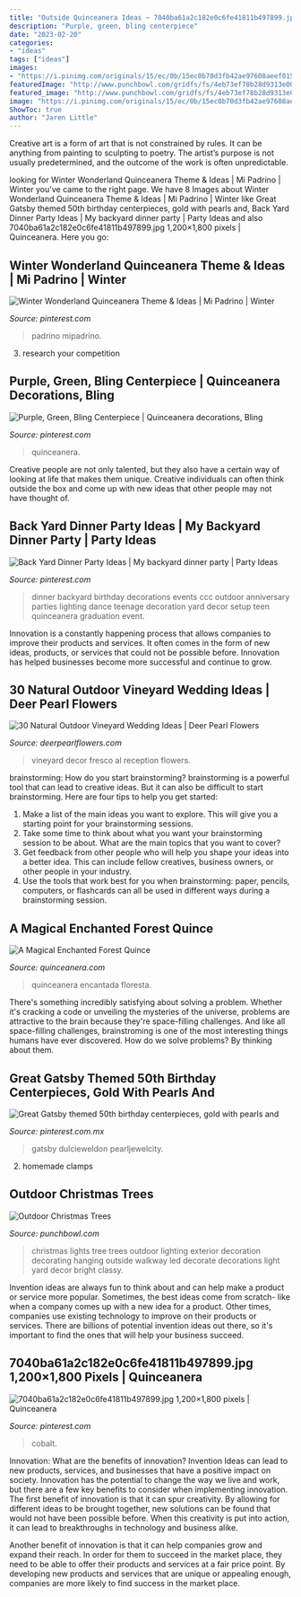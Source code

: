 ```yaml
---
title: "Outside Quinceanera Ideas ~ 7040ba61a2c182e0c6fe41811b497899.jpg 1,200×1,800 Pixels"
description: "Purple, green, bling centerpiece"
date: "2023-02-20"
categories:
- "ideas"
tags: ["ideas"]
images:
- "https://i.pinimg.com/originals/15/ec/0b/15ec0b70d3fb42ae97608aeef015fd7f.jpg"
featuredImage: "http://www.punchbowl.com/gridfs/fs/4eb73ef78b28d9313e000c37-1320632056"
featured_image: "http://www.punchbowl.com/gridfs/fs/4eb73ef78b28d9313e000c37-1320632056"
image: "https://i.pinimg.com/originals/15/ec/0b/15ec0b70d3fb42ae97608aeef015fd7f.jpg"
ShowToc: true
author: "Jaren Little"
---
```



Creative art is a form of art that is not constrained by rules. It can be anything from painting to sculpting to poetry. The artist’s purpose is not usually predetermined, and the outcome of the work is often unpredictable.

	

		
looking for Winter Wonderland Quinceanera Theme &amp; Ideas | Mi Padrino | Winter you've came to the right page. We have 8 Images about Winter Wonderland Quinceanera Theme &amp; Ideas | Mi Padrino | Winter like Great Gatsby themed 50th birthday centerpieces, gold with pearls and, Back Yard Dinner Party Ideas | My backyard dinner party | Party Ideas and also 7040ba61a2c182e0c6fe41811b497899.jpg 1,200×1,800 pixels | Quinceanera. Here you go:
		
    
## Winter Wonderland Quinceanera Theme &amp; Ideas | Mi Padrino | Winter

<img loading=lazy src="https://i.pinimg.com/originals/fc/34/66/fc346604c215b51c5596fb390dd4da65.jpg" onerror="this.onerror=null;this.src='https://tse3.mm.bing.net/th?id=OIP.BcjLaNmLhtf102BuSy3KrAHaHa&amp;pid=15.1';" alt="Winter Wonderland Quinceanera Theme &amp; Ideas | Mi Padrino | Winter">

_Source: pinterest.com_

>padrino mipadrino. 

	

3. research your competition 

    
## Purple, Green, Bling Centerpiece | Quinceanera Decorations, Bling

<img loading=lazy src="https://i.pinimg.com/originals/15/ec/0b/15ec0b70d3fb42ae97608aeef015fd7f.jpg" onerror="this.onerror=null;this.src='https://tse4.mm.bing.net/th?id=OIP.rInwMrNWHKgZOrHLnAbSLgHaLH&amp;pid=15.1';" alt="Purple, Green, Bling Centerpiece | Quinceanera decorations, Bling">

_Source: pinterest.com_

>quinceanera. 

	

Creative people are not only talented, but they also have a certain way of looking at life that makes them unique. Creative individuals can often think outside the box and come up with new ideas that other people may not have thought of.

    
## Back Yard Dinner Party Ideas | My Backyard Dinner Party | Party Ideas

<img loading=lazy src="https://i.pinimg.com/originals/39/a7/58/39a75814e618dbd9e5aa7a16c6f2f13a.jpg" onerror="this.onerror=null;this.src='https://tse3.mm.bing.net/th?id=OIP.Qg8BjsSv8kj5N_IK_TUF5gHaLH&amp;pid=15.1';" alt="Back Yard Dinner Party Ideas | My backyard dinner party | Party Ideas">

_Source: pinterest.com_

>dinner backyard birthday decorations events ccc outdoor anniversary parties lighting dance teenage decoration yard decor setup teen quinceanera graduation event. 

	

Innovation is a constantly happening process that allows companies to improve their products and services. It often comes in the form of new ideas, products, or services that could not be possible before. Innovation has helped businesses become more successful and continue to grow.

    
## 30 Natural Outdoor Vineyard Wedding Ideas | Deer Pearl Flowers

<img loading=lazy src="http://www.deerpearlflowers.com/wp-content/uploads/2017/02/Al-fresco-vineyard-reception-decor.jpg" onerror="this.onerror=null;this.src='https://tse4.mm.bing.net/th?id=OIP.75ppD2TTYlkw-Hd_k1Q0FgHaLH&amp;pid=15.1';" alt="30 Natural Outdoor Vineyard Wedding Ideas | Deer Pearl Flowers">

_Source: deerpearlflowers.com_

>vineyard decor fresco al reception flowers. 

	

brainstorming: How do you start brainstorming?
brainstorming is a powerful tool that can lead to creative ideas. But it can also be difficult to start brainstorming. Here are four tips to help you get started: 
1. Make a list of the main ideas you want to explore. This will give you a starting point for your brainstorming sessions.
2. Take some time to think about what you want your brainstorming session to be about. What are the main topics that you want to cover? 
3. Get feedback from other people who will help you shape your ideas into a better idea. This can include fellow creatives, business owners, or other people in your industry. 
4. Use the tools that work best for you when brainstorming: paper, pencils, computers, or flashcards can all be used in different ways during a brainstorming session.

    
## A Magical Enchanted Forest Quince

<img loading=lazy src="http://3260m61dbtt52csl993zzx61-wpengine.netdna-ssl.com/wp-content/uploads/2015/08/enchanted_forest.jpg" onerror="this.onerror=null;this.src='https://tse1.mm.bing.net/th?id=OIP.JpW5ULi8ws5TJam47ta03QHaLG&amp;pid=15.1';" alt="A Magical Enchanted Forest Quince">

_Source: quinceanera.com_

>quinceanera encantada floresta. 

	

There's something incredibly satisfying about solving a problem. Whether it's cracking a code or unveiling the mysteries of the universe, problems are attractive to the brain because they're space-filling challenges. And like all space-filling challenges, brainstroming is one of the most interesting things humans have ever discovered. How do we solve problems? By thinking about them.

    
## Great Gatsby Themed 50th Birthday Centerpieces, Gold With Pearls And

<img loading=lazy src="https://i.pinimg.com/originals/f6/c1/20/f6c120b1bc60193652278c096dd084c6.jpg" onerror="this.onerror=null;this.src='https://tse2.mm.bing.net/th?id=OIP.0udbYJcg7R2kSsGpRs5VEQHaNK&amp;pid=15.1';" alt="Great Gatsby themed 50th birthday centerpieces, gold with pearls and">

_Source: pinterest.com.mx_

>gatsby dulcieweldon pearljewelcity. 

	

2. homemade clamps

    
## Outdoor Christmas Trees

<img loading=lazy src="http://www.punchbowl.com/gridfs/fs/4eb73ef78b28d9313e000c37-1320632056" onerror="this.onerror=null;this.src='https://tse4.mm.bing.net/th?id=OIP.el1QVEueHl8G2HRwnL8TpQHaE8&amp;pid=15.1';" alt="Outdoor Christmas Trees">

_Source: punchbowl.com_

>christmas lights tree trees outdoor lighting exterior decoration decorating hanging outside walkway led decorate decorations light yard decor bright classy. 

	

Invention ideas are always fun to think about and can help make a product or service more popular. Sometimes, the best ideas come from scratch- like when a company comes up with a new idea for a product. Other times, companies use existing technology to improve on their products or services. There are billions of potential invention ideas out there, so it's important to find the ones that will help your business succeed.

    
## 7040ba61a2c182e0c6fe41811b497899.jpg 1,200×1,800 Pixels | Quinceanera

<img loading=lazy src="https://i.pinimg.com/originals/41/9b/a6/419ba6a0b36ed9aa2bbff1c727c209c2.jpg" onerror="this.onerror=null;this.src='https://tse3.mm.bing.net/th?id=OIP.nvyGeb4_fsspX7Uqv8OeBwHaLH&amp;pid=15.1';" alt="7040ba61a2c182e0c6fe41811b497899.jpg 1,200×1,800 pixels | Quinceanera">

_Source: pinterest.com_

>cobalt. 

	

Innovation: What are the benefits of innovation?
Invention Ideas can lead to new products, services, and businesses that have a positive impact on society. Innovation has the potential to change the way we live and work, but there are a few key benefits to consider when implementing innovation. 
The first benefit of innovation is that it can spur creativity. By allowing for different ideas to be brought together, new solutions can be found that would not have been possible before. When this creativity is put into action, it can lead to breakthroughs in technology and business alike. 

Another benefit of innovation is that it can help companies grow and expand their reach. In order for them to succeed in the market place, they need to be able to offer their products and services at a fair price point. By developing new products and services that are unique or appealing enough, companies are more likely to find success in the market place.

